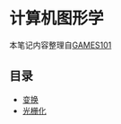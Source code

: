 # 计算机图形学

本笔记内容整理自[GAMES101](https://www.bilibili.com/video/BV1X7411F744)

## 目录

- [变换](一变换.md)
- [光栅化](二光栅化.md)

